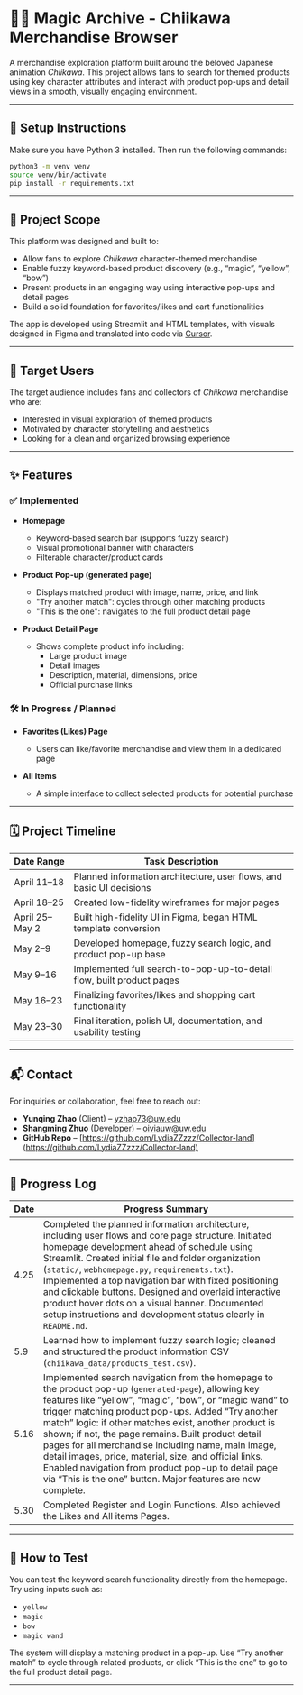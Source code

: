 # 🧙‍♀️ Magic Archive - Chiikawa Merchandise Browser

A merchandise exploration platform built around the beloved Japanese animation *Chiikawa*. This project allows fans to search for themed products using key character attributes and interact with product pop-ups and detail views in a smooth, visually engaging environment.

---

## 🔧 Setup Instructions

Make sure you have Python 3 installed. Then run the following commands:

```bash
python3 -m venv venv
source venv/bin/activate
pip install -r requirements.txt
```

---

## 🧁 Project Scope

This platform was designed and built to:

- Allow fans to explore *Chiikawa* character-themed merchandise  
- Enable fuzzy keyword-based product discovery (e.g., “magic”, “yellow”, “bow”)  
- Present products in an engaging way using interactive pop-ups and detail pages  
- Build a solid foundation for favorites/likes and cart functionalities  

The app is developed using Streamlit and HTML templates, with visuals designed in Figma and translated into code via [Cursor](https://cursor.sh).

---

## 🎯 Target Users

The target audience includes fans and collectors of *Chiikawa* merchandise who are:

- Interested in visual exploration of themed products  
- Motivated by character storytelling and aesthetics  
- Looking for a clean and organized browsing experience  

---

## ✨ Features

### ✅ Implemented

- **Homepage**
  - Keyword-based search bar (supports fuzzy search)
  - Visual promotional banner with characters
  - Filterable character/product cards  

- **Product Pop-up (generated page)**
  - Displays matched product with image, name, price, and link
  - "Try another match": cycles through other matching products
  - "This is the one": navigates to the full product detail page

- **Product Detail Page**
  - Shows complete product info including:
    - Large product image
    - Detail images
    - Description, material, dimensions, price
    - Official purchase links

### 🛠️ In Progress / Planned

- **Favorites (Likes) Page**
  - Users can like/favorite merchandise and view them in a dedicated page  

- **All Items**
  - A simple interface to collect selected products for potential purchase  

---

## 🗓️ Project Timeline

| Date Range    | Task Description                                                       |
|---------------|------------------------------------------------------------------------|
| April 11–18   | Planned information architecture, user flows, and basic UI decisions   |
| April 18–25   | Created low-fidelity wireframes for major pages                        |
| April 25–May 2| Built high-fidelity UI in Figma, began HTML template conversion        |
| May 2–9       | Developed homepage, fuzzy search logic, and product pop-up base        |
| May 9–16      | Implemented full search-to-pop-up-to-detail flow, built product pages  |
| May 16–23     | Finalizing favorites/likes and shopping cart functionality             |
| May 23–30     | Final iteration, polish UI, documentation, and usability testing       |

---

## 📬 Contact

For inquiries or collaboration, feel free to reach out:

- **Yunqing Zhao** (Client) – yzhao73@uw.edu  
- **Shangming Zhuo** (Developer) – oiviauw@uw.edu  
- **GitHub Repo** – [https://github.com/LydiaZZzzz/Collector-land](https://github.com/LydiaZZzzz/Collector-land)

---

## 📌 Progress Log

| Date  | Progress Summary |
|-------|------------------|
| 4.25  | Completed the planned information architecture, including user flows and core page structure. Initiated homepage development ahead of schedule using Streamlit. Created initial file and folder organization (`static/`, `webhomepage.py`, `requirements.txt`). Implemented a top navigation bar with fixed positioning and clickable buttons. Designed and overlaid interactive product hover dots on a visual banner. Documented setup instructions and development status clearly in `README.md`. |
| 5.9   | Learned how to implement fuzzy search logic; cleaned and structured the product information CSV (`chiikawa_data/products_test.csv`). |
| 5.16   | Implemented search navigation from the homepage to the product pop-up (`generated-page`), allowing key features like “yellow”, “magic”, “bow”, or “magic wand” to trigger matching product pop-ups. Added “Try another match” logic: if other matches exist, another product is shown; if not, the page remains. Built product detail pages for all merchandise including name, main image, detail images, price, material, size, and official links. Enabled navigation from product pop-up to detail page via “This is the one” button. Major features are now complete. |
| 5.30   | Completed Register and Login Functions. Also achieved the Likes and All items Pages. |


---

## 🧪 How to Test

You can test the keyword search functionality directly from the homepage. Try using inputs such as:

- `yellow`  
- `magic`  
- `bow`  
- `magic wand`  

The system will display a matching product in a pop-up. Use “Try another match” to cycle through related products, or click “This is the one” to go to the full product detail page.

---
